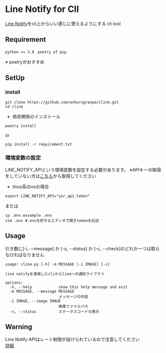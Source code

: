 # Line Notify for ClI
[Line Notify](https://notify-bot.line.me/ja/)をcli上からいい感じに使えるようにする cli tool


## Requirement
`python >= 3.8`
` poetry of pip`

※ poetryがおすすめ
## SetUp
### install
```
git clone https://github.com/ankurugranpa/cline.git
cd cline
```
- 依存関係のインストール
```
poetry install 
```
or
```
pip install -r requirement.txt
```

### 環境変数の設定
LINE_NOTIFY_APIという環境変数を設定する必要があります。
※APIキーの取得をしていない方は[こちら](https://notify-bot.line.me/ja/)から取得してください
- linux系のosの場合
```
export LINE_NOTIFY_API="yor_api_token" 
```
または
```shell
cp .env.exsample .env 
vim .env #.envを好きなエディタで開きtokenを記述
```

## Usage
引き数に[-i, --message] か [-s, --status] か [-c, --check]のどれか一つは取らなければなりません
```
usage: cline.py [-h] -m MESSAGE [-i IMAGE] [-s]

line notifyを使用したcliからlineへの通知ライブラリ

options:
  -h, --help            show this help message and exit
  -m MESSAGE, --message MESSAGE
                        メッセージの内容
  -i IMAGE, --image IMAGE
                        画像ファイルパス
  -s, --status          ステータスコードの表示
```

## Warning
Line Notify APIはレート制限が設けられているので注意してください\
[詳細](https://notify-bot.line.me/doc/ja/)
